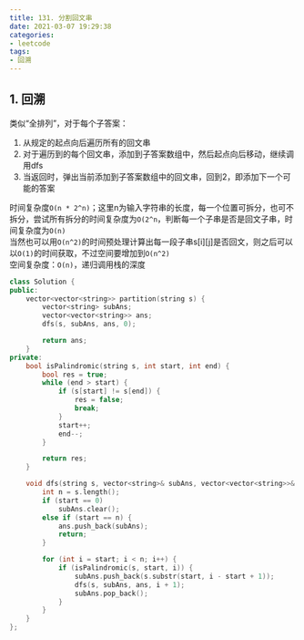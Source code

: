 ```yaml
---
title: 131. 分割回文串
date: 2021-03-07 19:29:38
categories: 
- leetcode
tags: 
- 回溯
---
```

## 1. 回溯
类似“全排列”，对于每个子答案：  
1. 从规定的起点向后遍历所有的回文串  
2. 对于遍历到的每个回文串，添加到子答案数组中，然后起点向后移动，继续调用dfs  
3. 当返回时，弹出当前添加到子答案数组中的回文串，回到2，即添加下一个可能的答案  

时间复杂度`O(n * 2^n)`；这里n为输入字符串的长度，每一个位置可拆分，也可不拆分，尝试所有拆分的时间复杂度为`O(2^n`，判断每一个子串是否是回文子串，时间复杂度为`O(n)`  
当然也可以用`O(n^2)`的时间预处理计算出每一段子串s[i][j]是否回文，则之后可以以`O(1)`的时间获取，不过空间要增加到`O(n^2)`  
空间复杂度：`O(n)`，递归调用栈的深度  

```cpp
class Solution {
public:
    vector<vector<string>> partition(string s) {
        vector<string> subAns;
        vector<vector<string>> ans;
        dfs(s, subAns, ans, 0);

        return ans;
    }
private:
    bool isPalindromic(string s, int start, int end) {
        bool res = true;
        while (end > start) {
            if (s[start] != s[end]) {
                res = false;
                break;
            }
            start++;
            end--;
        }

        return res;
    }

    void dfs(string s, vector<string>& subAns, vector<vector<string>>& ans, int start) {
        int n = s.length();
        if (start == 0)
            subAns.clear();
        else if (start == n) {
            ans.push_back(subAns);
            return;
        }

        for (int i = start; i < n; i++) {
            if (isPalindromic(s, start, i)) {
                subAns.push_back(s.substr(start, i - start + 1));
                dfs(s, subAns, ans, i + 1);
                subAns.pop_back();
            }
        }
    }
};
```